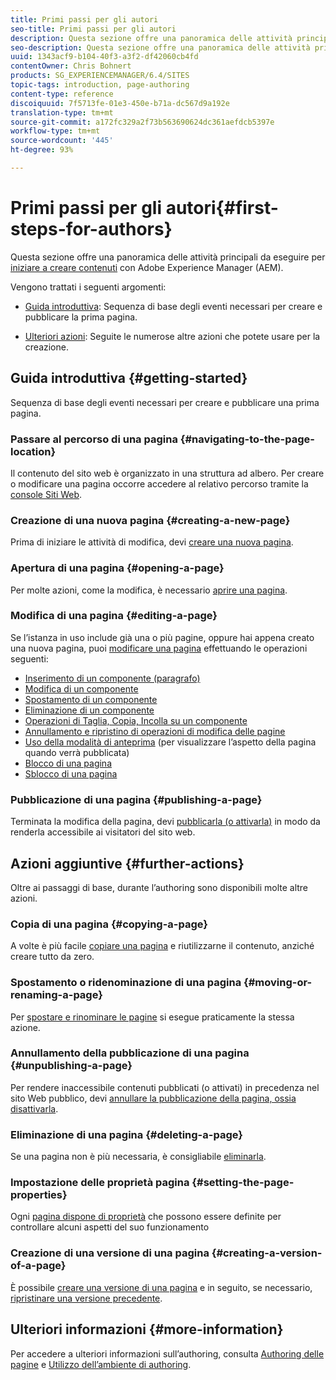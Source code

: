 ```yaml
---
title: Primi passi per gli autori
seo-title: Primi passi per gli autori
description: Questa sezione offre una panoramica delle attività principali da eseguire per iniziare a creare contenuti con Adobe Experience Manager (AEM).
seo-description: Questa sezione offre una panoramica delle attività principali da eseguire per iniziare a creare contenuti con Adobe Experience Manager (AEM).
uuid: 1343acf9-b104-40f3-a3f2-df42060cb4fd
contentOwner: Chris Bohnert
products: SG_EXPERIENCEMANAGER/6.4/SITES
topic-tags: introduction, page-authoring
content-type: reference
discoiquuid: 7f5713fe-01e3-450e-b71a-dc567d9a192e
translation-type: tm+mt
source-git-commit: a172fc329a2f73b563690624dc361aefdcb5397e
workflow-type: tm+mt
source-wordcount: '445'
ht-degree: 93%

---
```



# Primi passi per gli autori{#first-steps-for-authors}

Questa sezione offre una panoramica delle attività principali da eseguire per [iniziare a creare contenuti](/help/sites-authoring/author.md#concept-of-authoring-and-publishing) con Adobe Experience Manager (AEM).

Vengono trattati i seguenti argomenti:

* [Guida introduttiva](#getting-started): Sequenza di base degli eventi necessari per creare e pubblicare la prima pagina.

* [Ulteriori azioni](#further-actions): Seguite le numerose altre azioni che potete usare per la creazione.

## Guida introduttiva {#getting-started}

Sequenza di base degli eventi necessari per creare e pubblicare una prima pagina.

### Passare al percorso di una pagina {#navigating-to-the-page-location}

Il contenuto del sito web è organizzato in una struttura ad albero. Per creare o modificare una pagina occorre accedere al relativo percorso tramite la [console Siti Web](/help/sites-classic-ui-authoring/author-env-basic-handling.md#navigating-with-the-websites-console).

### Creazione di una nuova pagina {#creating-a-new-page}

Prima di iniziare le attività di modifica, devi [creare una nuova pagina](/help/sites-classic-ui-authoring/classic-page-author-manage-pages.md#creating-a-new-page).

### Apertura di una pagina {#opening-a-page}

Per molte azioni, come la modifica, è necessario [aprire una pagina](/help/sites-classic-ui-authoring/classic-page-author-manage-pages.md#opening-a-page-for-editing).

### Modifica di una pagina  {#editing-a-page}

Se l’istanza in uso include già una o più pagine, oppure hai appena creato una nuova pagina, puoi [modificare una pagina](/help/sites-classic-ui-authoring/classic-page-author-edit-content.md) effettuando le operazioni seguenti:

* [Inserimento di un componente (paragrafo)](/help/sites-classic-ui-authoring/classic-page-author-edit-content.md#inserting-a-component)
* [Modifica di un componente](/help/sites-classic-ui-authoring/classic-page-author-edit-content.md#editing-a-component-content-and-properties)
* [Spostamento di un componente](/help/sites-classic-ui-authoring/classic-page-author-edit-content.md#moving-a-component)
* [Eliminazione di un componente](/help/sites-classic-ui-authoring/classic-page-author-edit-content.md#deleting-a-component)
* [Operazioni di Taglia, Copia, Incolla su un componente](/help/sites-classic-ui-authoring/classic-page-author-edit-content.md#cut-copy-paste-a-component)
* [Annullamento e ripristino di operazioni di modifica delle pagine](/help/sites-classic-ui-authoring/classic-page-author-edit-content.md#undoing-and-redoing-page-edits)
* [Uso della modalità di anteprima](/help/sites-classic-ui-authoring/classic-page-author-edit-content.md#previewing-pages) (per visualizzare l’aspetto della pagina quando verrà pubblicata)
* [Blocco di una pagina](/help/sites-classic-ui-authoring/classic-page-author-edit-content.md#locking-a-page)
* [Sblocco di una pagina](/help/sites-classic-ui-authoring/classic-page-author-edit-content.md#unlocking-a-page)

### Pubblicazione di una pagina  {#publishing-a-page}

Terminata la modifica della pagina, devi [pubblicarla (o attivarla)](/help/sites-classic-ui-authoring/classic-page-author-publish-pages.md#main-pars-title-10) in modo da renderla accessibile ai visitatori del sito web.

## Azioni aggiuntive  {#further-actions}

Oltre ai passaggi di base, durante l’authoring sono disponibili molte altre azioni.

### Copia di una pagina {#copying-a-page}

A volte è più facile [copiare una pagina](/help/sites-classic-ui-authoring/classic-page-author-manage-pages.md#copying-and-pasting-a-page) e riutilizzarne il contenuto, anziché creare tutto da zero.

### Spostamento o ridenominazione di una pagina {#moving-or-renaming-a-page}

Per [spostare e rinominare le pagine](/help/sites-classic-ui-authoring/classic-page-author-manage-pages.md#moving-or-renaming-page) si esegue praticamente la stessa azione.

### Annullamento della pubblicazione di una pagina  {#unpublishing-a-page}

Per rendere inaccessibile contenuti pubblicati (o attivati) in precedenza nel sito Web pubblico, devi [annullare la pubblicazione della pagina, ossia disattivarla](/help/sites-classic-ui-authoring/classic-page-author-publish-pages.md#unpublishing-a-page).

### Eliminazione di una pagina {#deleting-a-page}

Se una pagina non è più necessaria, è consigliabile [eliminarla](/help/sites-classic-ui-authoring/classic-page-author-manage-pages.md#deleting-a-page).

### Impostazione delle proprietà pagina  {#setting-the-page-properties}

Ogni [pagina dispone di proprietà](/help/sites-classic-ui-authoring/classic-page-author-edit-page-properties.md) che possono essere definite per controllare alcuni aspetti del suo funzionamento

### Creazione di una versione di una pagina  {#creating-a-version-of-a-page}

È possibile [creare una versione di una pagina](/help/sites-classic-ui-authoring/classic-page-author-work-with-versions.md#creating-a-new-version) e in seguito, se necessario, [ripristinare una versione precedente](/help/sites-classic-ui-authoring/classic-page-author-work-with-versions.md#restoring-a-page-version-from-sidekick).

## Ulteriori informazioni  {#more-information}

Per accedere a ulteriori informazioni sull’authoring, consulta [Authoring delle pagine](/help/sites-classic-ui-authoring/classic-page-author.md) e [Utilizzo dell’ambiente di authoring](/help/sites-classic-ui-authoring/author-env.md).

